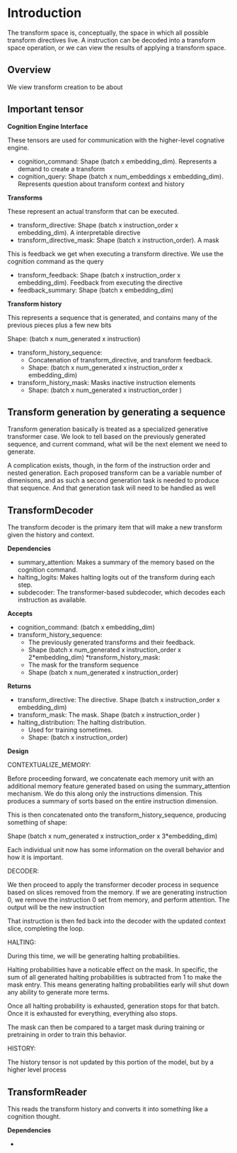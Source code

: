 # Introduction

The transform space is, conceptually, the space in which all possible transform 
directives live. A instruction can be decoded into a transform space operation, 
or we can view the results of applying a transform space.


## Overview

We view transform creation to be about 


## Important tensor

**Cognition Engine Interface**

These tensors are used for communication with the higher-level cognative engine.

* cognition_command: Shape (batch x embedding_dim). Represents a demand to create a transform
* cognition_query: Shape (batch x num_embeddings x embedding_dim). Represents question about transform context and history

**Transforms**

These represent an actual transform that can be executed.

* transform_directive: Shape (batch x instruction_order x embedding_dim). A interpretable directive
* transform_directive_mask: Shape (batch x instruction_order). A mask 

This is feedback we get when executing a transform directive. We use the cognition command as the
query

* transform_feedback: Shape (batch x instruction_order x embedding_dim). Feedback from executing the directive
* feedback_summary: Shape (batch x embedding_dim)

**Transform history**

This represents a sequence that is generated, and contains many of the previous pieces
plus a few new bits

Shape: (batch x num_generated x instruction)

* transform_history_sequence:
  * Concatenation of transform_directive, and transform feedback. 
  * Shape: (batch x num_generated x instruction_order x embedding_dim)
* transform_history_mask: Masks inactive instruction elements
  * Shape: (batch x num_generated x instruction_order )

## Transform generation by generating a sequence

Transform generation basically is treated as a specialized generative transformer case. We look to 
tell based on the previously generated sequence, and current command, what will be the next element we 
need to generate.

A complication exists, though, in the form of the instruction order and nested generation. Each proposed
transform can be a variable number of dimenisons, and as such a second generation task is needed to produce that sequence.
And that generation task will need to be handled as well

## TransformDecoder

The transform decoder is the primary item that will make a new transform given the history
and context.

**Dependencies**

* summary_attention: Makes a summary of the memory based on the cognition command.
* halting_logits: Makes halting logits out of the transform during each step.
* subdecoder: The transformer-based subdecoder, which decodes each instruction as available.

**Accepts**

* cognition_command: (batch x embedding_dim)
* transform_history_sequence: 
  * The previously generated transforms and their feedback. 
  * Shape (batch x num_generated x instruction_order x 2*embedding_dim)
*transform_history_mask:
  * The mask for the transform sequence
  * Shape (batch x num_generated x instruction_order)

**Returns**

* transform_directive: The directive. Shape (batch x instruction_order x embedding_dim)
* transform_mask: The mask. Shape (batch x instruction_order )
* halting_distribution: The halting distribution. 
  * Used for training sometimes. 
  * Shape: (batch x instruction_order)

**Design**

CONTEXTUALIZE_MEMORY:

Before proceeding forward, we concatenate each memory unit with an additional memory
feature generated based on using the summary_attention mechanism. We do this along only the 
instructions dimension. This produces a summary of sorts based on the entire instruction dimension.

This is then concatenated onto the transform_history_sequence, producing something
of shape:

Shape (batch x num_generated x instruction_order x 3*embedding_dim)

Each individual unit now has some information on the overall behavior and how it is
important.

DECODER:

We then proceed to apply the transformer decoder process in sequence based on slices
removed from the memory. If we are generating instruction 0, we remove the instruction 0 set from 
memory, and perform attention. The output will be the new instruction

That instruction is then fed back into the decoder with the updated context slice, completing
the loop. 

HALTING:

During this time, we will be generating halting probabilities.

Halting probabilities have a noticable effect on the mask. In specific, the sum of all generated
halting probabilities is subtracted from 1 to make the mask entry. This means generating halting
probabilities early will shut down any ability to generate more terms. 

Once all halting probability is exhausted, generation stops for that batch. Once it is exhausted
for everything, everything also stops.

The mask can then be compared to a target mask during training or pretraining in order to train
this behavior. 

HISTORY:

The history tensor is not updated by this portion of the model, but by a higher level process

## TransformReader

This reads the transform history and converts it into something like a cognition thought.

**Dependencies**

*

